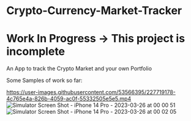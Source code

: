 # Crypto-Currency-Market-Tracker

# Work In Progress -> This project is incomplete

An App to track the Crypto Market and your own Portfolio

Some Samples of work so far:



https://user-images.githubusercontent.com/53566395/227719178-4c765e4a-826b-4059-ac0f-55332505e5e5.mp4
![Simulator Screen Shot - iPhone 14 Pro - 2023-03-26 at 00 00 51](https://user-images.githubusercontent.com/53566395/227719207-8ca472a0-4c80-443c-aedb-f2c2cf74b803.png)
![Simulator Screen Shot - iPhone 14 Pro - 2023-03-26 at 00 02 05](https://user-images.githubusercontent.com/53566395/227719209-46ea0718-36bb-4293-a932-fc4c91031bb3.png)
